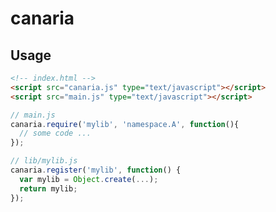 # canaria

## Usage
```html
<!-- index.html -->
<script src="canaria.js" type="text/javascript"></script>
<script src="main.js" type="text/javascript"></script>
```

```javascript
// main.js
canaria.require('mylib', 'namespace.A', function(){
  // some code ...
});
```

```javascript
// lib/mylib.js
canaria.register('mylib', function() {
  var mylib = Object.create(...);
  return mylib;
});

